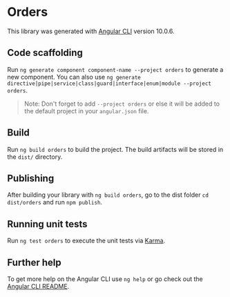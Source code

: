 # Orders

This library was generated with [Angular CLI](https://github.com/angular/angular-cli) version 10.0.6.

## Code scaffolding

Run `ng generate component component-name --project orders` to generate a new component. You can also use `ng generate directive|pipe|service|class|guard|interface|enum|module --project orders`.
> Note: Don't forget to add `--project orders` or else it will be added to the default project in your `angular.json` file. 

## Build

Run `ng build orders` to build the project. The build artifacts will be stored in the `dist/` directory.

## Publishing

After building your library with `ng build orders`, go to the dist folder `cd dist/orders` and run `npm publish`.

## Running unit tests

Run `ng test orders` to execute the unit tests via [Karma](https://karma-runner.github.io).

## Further help

To get more help on the Angular CLI use `ng help` or go check out the [Angular CLI README](https://github.com/angular/angular-cli/blob/master/README.md).
